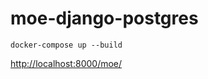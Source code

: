 # moe-django-postgres

```
docker-compose up --build
```

[http://localhost:8000/moe/](http://localhost:8000/moe/)
